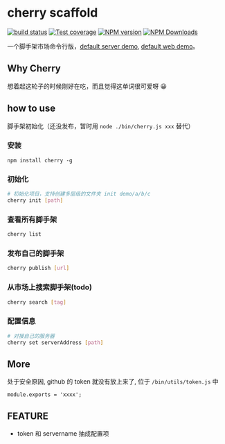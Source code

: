 # cherry scaffold

[![build status](https://img.shields.io/travis/cyseria/cherry-scaffold/master.svg?style=flat-square)](https://travis-ci.org/cyseria/cherry-scaffold)
[![Test coverage](https://img.shields.io/codecov/c/github/cyseria/cherry-scaffold.svg?style=flat-square)](https://codecov.io/github/cyseria/cherry-scaffold?branch=master)
[![NPM version](https://img.shields.io/npm/v/cherry-scaffold.svg?style=flat-square)](https://www.npmjs.com/package/cherry-scaffold)
[![NPM Downloads](https://img.shields.io/npm/dm/cherry-scaffold.svg?style=flat-square&maxAge=43200)](https://www.npmjs.com/package/cherry-scaffold)

一个脚手架市场命令行版，[default server demo](https://github.com/cyseria/cherry-scaffold-server), [default web demo](https://github.com/cyseria/cherry-scaffold-web)。

## Why Cherry
想着起这轮子的时候刚好在吃，而且觉得这单词很可爱呀 😀

## how to use
脚手架初始化（还没发布，暂时用 `node ./bin/cherry.js xxx` 替代）

### 安装
```
npm install cherry -g
```

### 初始化
```bash
# 初始化项目，支持创建多层级的文件夹 init demo/a/b/c
cherry init [path]
```

### 查看所有脚手架
```bash
cherry list
```

### 发布自己的脚手架
```bash
cherry publish [url]
```

### 从市场上搜索脚手架(todo)
```bash
cherry search [tag]
```

### 配置信息
```bash
# 对接自己的服务器
cherry set serverAddress [path]
```

## More
处于安全原因, github 的 token 就没有放上来了, 位于 `/bin/utils/token.js` 中

```
module.exports = 'xxxx';
```

## FEATURE

- token 和 servername 抽成配置项